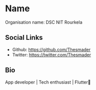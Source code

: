 # Name
Organisation name: DSC NIT Rourkela


## Social Links
- Github: https://github.com/Thesmader
- Twitter: https://twitter.com/Thesmader

## Bio
App developer | Tech enthusiast | Flutter:blue_heart: